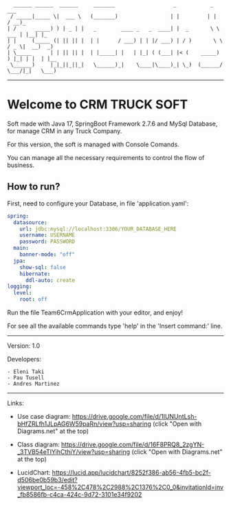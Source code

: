 ````
  ______ ______  ______     _______                   _           _           ___      
 / _____|_____ \|  ___ \   (_______)                 | |         | |         / __)_    
| /      _____) ) | _ | |   _        ____ _   _  ____| |  _       \ \   ___ | |__| |_  
| |     (_____ (| || || |  | |      / ___) | | |/ ___) | / )       \ \ / _ \|  __)  _) 
| \_____      | | || || |  | |_____| |   | |_| ( (___| |< (    _____) ) |_| | |  | |__ 
 \______)     |_|_||_||_|   \______)_|    \____|\____)_| \_)  (______/ \___/|_|   \___)

````
---
# Welcome to CRM TRUCK SOFT

Soft made with Java 17, SpringBoot Framework 2.7.6 and MySql Database, for manage CRM in any Truck Company.

For this version, the soft is managed with Console Comands.

You can manage all the necessary requirements to control the flow of business.

## How to run?

First, need to configure your Database, in file 'application.yaml':

```yaml
spring:
  datasource:
    url: jdbc:mysql://localhost:3306/YOUR_DATABASE_HERE
    username: USERNAME
    password: PASSWORD
  main:
    banner-mode: "off"
  jpa:
    show-sql: false
    hibernate:
      ddl-auto: create
logging:
  level:
    root: off

```
Run the file Team6CrmApplication with your editor, and enjoy! 

For see all the available commands type 'help' in the 'Insert command:' line.

---
Version: 1.0

Developers:

    - Eleni Taki
    - Pau Tusell
    - Andres Martinez
---

Links:

- Use case diagram: <a name="UseCase" target="_blank">https://drive.google.com/file/d/1IUNUntLsh-bHfZRLfh1JLpAG6W59paRn/view?usp=sharing</a>
(click "Open with Diagrams.net" at the top)
- Class diagram: <a name="Class" target="_blank">https://drive.google.com/file/d/16F8PRQ8_2zgYN-_3TVB54eTIYihCthiY/view?usp=sharing</a>
(click "Open with Diagrams.net" at the top)

- LucidChart: <a name="LucidChat" target="_blank">https://lucid.app/lucidchart/8252f386-ab56-4fb5-bc2f-d506be0b59b3/edit?viewport_loc=-458%2C478%2C2988%2C1376%2C0_0&invitationId=inv_fb8586fb-c4ca-424c-9d72-3101e34f9202</a>
